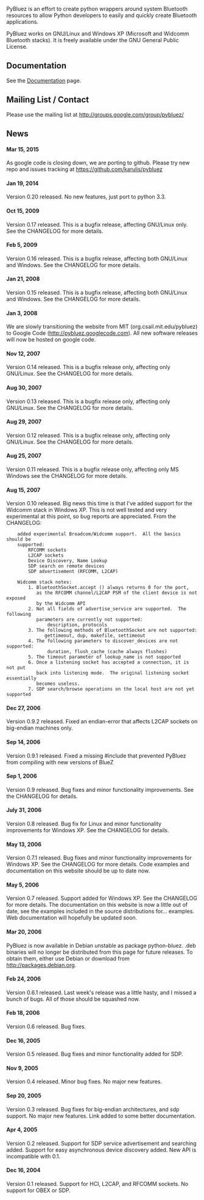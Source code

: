 PyBluez is an effort to create python wrappers around system Bluetooth resources to allow Python developers to easily and quickly create Bluetooth applications.

PyBluez works on GNU/Linux and Windows XP (Microsoft and Widcomm Bluetooth stacks). It is freely available under the GNU General Public License.

## Documentation ##

See the [Documentation](Documentation.md) page.

## Mailing List / Contact ##

Please use the mailing list at http://groups.google.com/group/pybluez/

## News ##

#### Mar 15, 2015 ####
As google code is closing down, we are porting to github.
Please try new repo and issues tracking at https://github.com/karulis/pybluez

#### Jan 19, 2014 ####

Version 0.20 released. No new features, just port to python 3.3.

#### Oct 15, 2009 ####

Version 0.17 released.  This is a bugfix release, affecting GNU/Linux only.  See the CHANGELOG for more details.

#### Feb 5, 2009 ####

Version 0.16 released.  This is a bugfix release, affecting both GNU/Linux and Windows.  See the CHANGELOG for more details.

#### Jan 21, 2008 ####

Version 0.15 released.  This is a bugfix release, affecting both GNU/Linux and Windows.  See the CHANGELOG for more details.

#### Jan 3, 2008 ####

We are slowly transitioning the website from MIT (org.csail.mit.edu/pybluez) to Google Code (http://pybluez.googlecode.com).  All new software releases will now be hosted on google code.

#### Nov 12, 2007 ####
Version 0.14 released. This is a bugfix release only, affecting only GNU/Linux. See the CHANGELOG for more details.

#### Aug 30, 2007 ####
Version 0.13 released. This is a bugfix release only, affecting only GNU/Linux. See the CHANGELOG for more details.

#### Aug 29, 2007 ####
Version 0.12 released. This is a bugfix release only, affecting only GNU/Linux. See the CHANGELOG for more details.

#### Aug 25, 2007 ####
Version 0.11 released. This is a bugfix release only, affecting only MS Windows see the CHANGELOG for more details.

#### Aug 15, 2007 ####
Version 0.10 released. Big news this time is that I've added support for the Widcomm stack in Windows XP. This is not well tested and very experimental at this point, so bug reports are appreciated. From the CHANGELOG:
```
    added experimental Broadcom/Widcomm support.  All the basics should be
    supported:
        RFCOMM sockets
        L2CAP sockets
        Device Discovery, Name Lookup
        SDP search on remote devices
        SDP advertisement (RFCOMM, L2CAP)

    Widcomm stack notes:
        1. BluetoothSocket.accept () always returns 0 for the port,
           as the RFCOMM channel/L2CAP PSM of the client device is not exposed
           by the Widcomm API
        2. Not all fields of advertise_service are supported.  The following
           parameters are currently not supported:
               description, protocols
        3. The following methods of BluetoothSocket are not supported:
              gettimeout, dup, makefile, settimeout
        4. The following parameters to discover_devices are not supported:
               duration, flush_cache (cache always flushes)
        5. The timeout parameter of lookup_name is not supported
        6. Once a listening socket has accepted a connection, it is not put
           back into listening mode.  The original listening socket essentially
           becomes useless.
        7. SDP search/browse operations on the local host are not yet supported
```

#### Dec 27, 2006 ####
Version 0.9.2 released. Fixed an endian-error that affects L2CAP sockets on big-endian machines only.

#### Sep 14, 2006 ####
Version 0.9.1 released. Fixed a missing #include that prevented PyBluez from compiling with new versions of BlueZ

#### Sep 1, 2006 ####
Version 0.9 released. Bug fixes and minor functionality improvements. See the CHANGELOG for details.

#### July 31, 2006 ####
Version 0.8 released. Bug fix for Linux and minor functionality improvements for Windows XP. See the CHANGELOG for details.

#### May 13, 2006 ####
Version 0.7.1 released. Bug fixes and minor functionality improvements for Windows XP. See the CHANGELOG for more details. Code examples and documentation on this website should be up to date now.

#### May 5, 2006 ####
Version 0.7 released. Support added for Windows XP. See the CHANGELOG for more details. The documentation on this website is now a little out of date, see the examples included in the source distributions for... examples. Web documentation will hopefully be updated soon.

#### Mar 20, 2006 ####
PyBluez is now available in Debian unstable as package python-bluez. .deb binaries will no longer be distributed from this page for future releases. To obtain them, either use Debian or download from http://packages.debian.org.

#### Feb 24, 2006 ####
Version 0.6.1 released. Last week's release was a little hasty, and I missed a bunch of bugs. All of those should be squashed now.

#### Feb 18, 2006 ####
Version 0.6 released. Bug fixes.

#### Dec 16, 2005 ####
Version 0.5 released. Bug fixes and minor functionality added for SDP.

#### Nov 9, 2005 ####
Version 0.4 released. Minor bug fixes. No major new features.

#### Sep 20, 2005 ####
Version 0.3 released. Bug fixes for big-endian architectures, and sdp support. No major new features. Link added to some better documentation.

#### Apr 4, 2005 ####
Version 0.2 released. Support for SDP service advertisement and searching added. Support for easy asynchronous device discovery added. New API is incompatible with 0.1.

#### Dec 16, 2004 ####
Version 0.1 released. Support for HCI, L2CAP, and RFCOMM sockets.
No support for OBEX or SDP.